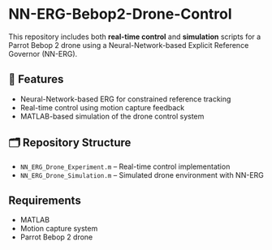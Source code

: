 # NN-ERG-Bebop2-Drone-Control

This repository includes both **real-time control** and **simulation** scripts for a Parrot Bebop 2 drone using a Neural-Network-based Explicit Reference Governor (NN-ERG).

## 🧠 Features
- Neural-Network-based ERG for constrained reference tracking
- Real-time control using motion capture feedback
- MATLAB-based simulation of the drone control system

## 🗂 Repository Structure
- `NN_ERG_Drone_Experiment.m` – Real-time control implementation
- `NN_ERG_Drone_Simulation.m` – Simulated drone environment with NN-ERG

## Requirements
- MATLAB 
- Motion capture system
- Parrot Bebop 2 drone
